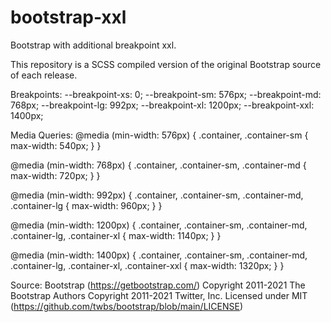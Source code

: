 # bootstrap-xxl
Bootstrap with additional breakpoint xxl.

This repository is a SCSS compiled version of the original Bootstrap source of each release.

Breakpoints:
  --breakpoint-xs: 0;
  --breakpoint-sm: 576px;
  --breakpoint-md: 768px;
  --breakpoint-lg: 992px;
  --breakpoint-xl: 1200px;
  --breakpoint-xxl: 1400px;
  
Media Queries:
@media (min-width: 576px) {
  .container, .container-sm {
    max-width: 540px;
  }
}

@media (min-width: 768px) {
  .container, .container-sm, .container-md {
    max-width: 720px;
  }
}

@media (min-width: 992px) {
  .container, .container-sm, .container-md, .container-lg {
    max-width: 960px;
  }
}

@media (min-width: 1200px) {
  .container, .container-sm, .container-md, .container-lg, .container-xl {
    max-width: 1140px;
  }
}

@media (min-width: 1400px) {
  .container, .container-sm, .container-md, .container-lg, .container-xl, .container-xxl {
    max-width: 1320px;
  }
}

Source:
Bootstrap (https://getbootstrap.com/)
Copyright 2011-2021 The Bootstrap Authors
Copyright 2011-2021 Twitter, Inc.
Licensed under MIT (https://github.com/twbs/bootstrap/blob/main/LICENSE)
